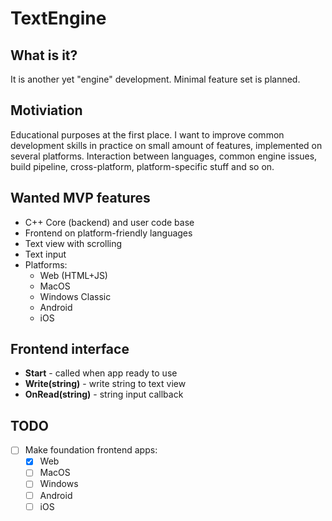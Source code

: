 # TextEngine

## What is it?

It is another yet "engine" development. Minimal feature set is planned.

## Motiviation

Educational purposes at the first place. I want to improve common development skills in practice on small amount of features, implemented on several platforms. Interaction between languages, common engine issues, build pipeline, cross-platform, platform-specific stuff and so on.

## Wanted MVP features

- C++ Core (backend) and user code base
- Frontend on platform-friendly languages
- Text view with scrolling
- Text input
- Platforms:
   - Web (HTML+JS)
   - MacOS
   - Windows Classic
   - Android
   - iOS

## Frontend interface

- **Start** - called when app ready to use
- **Write(string)** - write string to text view
- **OnRead(string)** - string input callback

## TODO

- [ ] Make foundation frontend apps:
   - [x] Web
   - [ ] MacOS
   - [ ] Windows
   - [ ] Android
   - [ ] iOS
